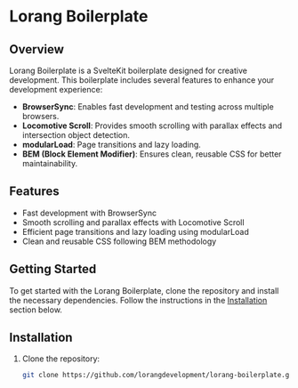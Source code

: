 # Lorang Boilerplate

## Overview

Lorang Boilerplate is a SvelteKit boilerplate designed for creative development. This boilerplate includes several features to enhance your development experience:

- **BrowserSync**: Enables fast development and testing across multiple browsers.
- **Locomotive Scroll**: Provides smooth scrolling with parallax effects and intersection object detection.
- **modularLoad**: Page transitions and lazy loading.
- **BEM (Block Element Modifier)**: Ensures clean, reusable CSS for better maintainability.

## Features

- Fast development with BrowserSync
- Smooth scrolling and parallax effects with Locomotive Scroll
- Efficient page transitions and lazy loading using modularLoad
- Clean and reusable CSS following BEM methodology

## Getting Started

To get started with the Lorang Boilerplate, clone the repository and install the necessary dependencies. Follow the instructions in the [Installation](#installation) section below.

## Installation

1. Clone the repository:
   ```bash
   git clone https://github.com/lorangdevelopment/lorang-boilerplate.git
